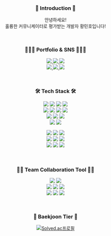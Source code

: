 <div align="center">

<h3 align="center"> 🙌 Introduction 🙌  </h3>

안녕하세요!</br>
훌륭한 커뮤니케이터로 평가받는 개발자 황민호입니다!</br>


</br>

<h3 align="center"> 👨🏻‍💻 Portfolio & SNS 👨🏻‍💻  </h3>
<p>
<a href="https://github.com/hellosonic-r">
<img src="https://img.shields.io/badge/GitHub-181717?style=flat&logo=GitHub&logoColor=white">
</a>
<a href="https://hellosonic.tistory.com">
<img src="https://img.shields.io/badge/Tistory-ED5D47?style=flat&logo=Tistory&logoColor=white">
</a>                                                                                          
<img src="https://img.shields.io/badge/정보처리기사-207BEA?style=flat">
</br>
<a href="mailto:mmmh__@naver.com">
<img src="https://img.shields.io/badge/Naver-03C75A?style=flat-square&logo=Naver&logoColor=white&link=mmmh__@naver.com"/>
</a>
<a href="mailto:hellommmh@gmail.com">
<img src="https://img.shields.io/badge/Gmail-EA4335?style=flat-square&logo=Gmail&logoColor=white&link=hellommmh@gmail.com"/>
</a>     
<a href="https://www.instagram.com/hwangmmmino">
<img src="https://img.shields.io/badge/Instagram-E4405F?style=flat&logo=Instagram&logoColor=white">
</a>                                                                 
</p>
  
</br>

<h3 align="center"> 🛠️ Tech Stack 🛠️ </h3>
<p></p>
<img src="https://img.shields.io/badge/React-61DAFB?style=flat&logo=React&logoColor=white">
<img src="https://img.shields.io/badge/Vue-4FC08D?style=flat&logo=Vue.js&logoColor=white">
<img src="https://img.shields.io/badge/TypeScript-3178C6?style=flat&logo=TypeScript&logoColor=white">
<img src="https://img.shields.io/badge/JavaScript-F7DF1E?style=flat&logo=JavaScript&logoColor=white"></br>
<img src="https://img.shields.io/badge/Styled Components-DB7093?style=flat&logo=styled-components&logoColor=white">
<img src="https://img.shields.io/badge/SCSS-CC6699?style=flat&logo=Sass&logoColor=white">
<img src="https://img.shields.io/badge/CSS3-1572B6?style=flat&logo=CSS3&logoColor=white">
<img src="https://img.shields.io/badge/HTML5-E34F26?style=flat&logo=HTML5&logoColor=white"></br>
<img src="https://img.shields.io/badge/React Query-FF4154?style=flat&logo=React Query&logoColor=white">
<img src="https://img.shields.io/badge/Redux Toolkit-764ABC?style=flat&logo=Redux&logoColor=white">
<img src="https://img.shields.io/badge/Zustand-092E20?style=flat&logo=Zustand&logoColor=white"></br>
<img src="https://img.shields.io/badge/Chakra UI-319795?style=flat&logo=Chakra UI&logoColor=white">
<img src="https://img.shields.io/badge/Bootstrap-7952B3?style=flat&logo=Bootstrap&logoColor=white"></br>

<p></p>




  
<img src="https://img.shields.io/badge/Python-3776AB?style=flat&logo=Python&logoColor=white">
<img src="https://img.shields.io/badge/Django-092E20?style=flat&logo=Django&logoColor=white">
<img src="https://img.shields.io/badge/jQuery-0769AD?style=flat&logo=jQuery&logoColor=white"></br>

<img src="https://img.shields.io/badge/Amazon AWS-232F3E?style=flat&logo=Amazon AWS&logoColor=white">
<img src="https://img.shields.io/badge/Amazon EC2-FF9900?style=flat&logo=Amazon EC2&logoColor=white">
<img src="https://img.shields.io/badge/Amazon RDS-527FFF?style=flat&logo=Amazon RDS&logoColor=white"></br>

<img src="https://img.shields.io/badge/NGINX-009639?style=flat&logo=NGINX&logoColor=white">
<img src="https://img.shields.io/badge/SQLite-003B57?style=flat&logo=SQLite&logoColor=white">
<img src="https://img.shields.io/badge/MySQL-4479A1?style=flat&logo=MySQL&logoColor=white"></br>

</br>
</br>

<h3 align="center"> 🤝🏻 Team Collaboration Tool 🤝🏻 </h3>

<img src="https://img.shields.io/badge/Git-F05032?style=flat&logo=Git&logoColor=white">
<img src="https://img.shields.io/badge/GitHub-181717?style=flat&logo=GitHub&logoColor=white"></br>
<img src="https://img.shields.io/badge/Slack-4A154B?style=flat&logo=Slack&logoColor=white">
<img src="https://img.shields.io/badge/Discord-5865F2?style=flat&logo=Discord&logoColor=white">
<img src="https://img.shields.io/badge/Gather-4357dc?style=flat&logo=Gather&logoColor=white"></br>
<img src="https://img.shields.io/badge/Notion-000000?style=flat&logo=Notion&logoColor=white">
<img src="https://img.shields.io/badge/Google Sheets-34A853?style=flat&logo=Google Sheets&logoColor=white">
<img src="https://img.shields.io/badge/Figma-F24E1E?style=flat&logo=Figma&logoColor=white">


</p>
</br>
<h3 align="center"> 🥇 Baekjoon Tier 🥇 </h3>


[![Solved.ac프로필](http://mazassumnida.wtf/api/v2/generate_badge?boj=hellosonic)](https://solved.ac/{handle})

</div>

<br />
<br />
<br />

<!--
**hellosonic-r/hellosonic-r** is a ✨ _special_ ✨ repository because its `README.md` (this file) appears on your GitHub profile.

Here are some ideas to get you started:

- 🔭 I’m currently working on ...
- 🌱 I’m currently learning ...
- 👯 I’m looking to collaborate on ...
- 🤔 I’m looking for help with ...
- 💬 Ask me about ...
- 📫 How to reach me: ...
- 😄 Pronouns: ...
- ⚡ Fun fact: ...
-->
